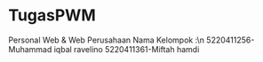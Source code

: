 # TugasPWM
Personal Web &amp; Web Perusahaan
Nama Kelompok :\n
5220411256-Muhammad iqbal ravelino
5220411361-Miftah hamdi
